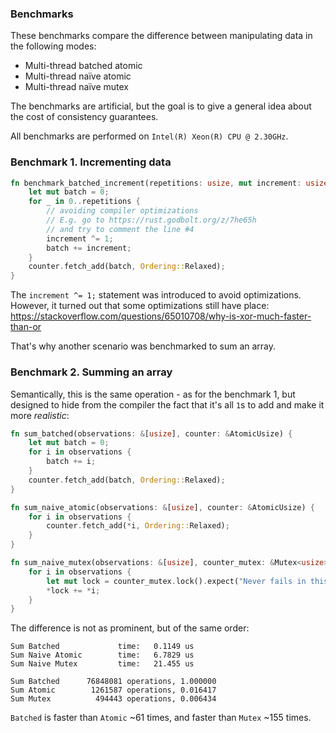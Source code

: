 ### Benchmarks

These benchmarks compare the difference between manipulating data in the following modes:

* Multi-thread batched atomic
* Multi-thread naïve atomic
* Multi-thread naïve mutex

The benchmarks are artificial, but the goal is to give a general idea about the cost of consistency guarantees.

All benchmarks are performed on `Intel(R) Xeon(R) CPU @ 2.30GHz`.

### Benchmark 1. Incrementing data

```rust
fn benchmark_batched_increment(repetitions: usize, mut increment: usize, counter: &AtomicUsize) {
    let mut batch = 0;
    for _ in 0..repetitions {
        // avoiding compiler optimizations
        // E.g. go to https://rust.godbolt.org/z/7he65h
        // and try to comment the line #4
        increment ^= 1;
        batch += increment;
    }
    counter.fetch_add(batch, Ordering::Relaxed);
}
```

The `increment ^= 1;` statement was introduced to avoid optimizations.
However, it turned out that some optimizations still have place:
https://stackoverflow.com/questions/65010708/why-is-xor-much-faster-than-or

That's why another scenario was benchmarked to sum an array.

### Benchmark 2. Summing an array

Semantically, this is the same operation - as for the benchmark 1,
but designed to hide from the compiler the fact that it's all `1`s to add and make it more _realistic_:

```rust
fn sum_batched(observations: &[usize], counter: &AtomicUsize) {
    let mut batch = 0;
    for i in observations {
        batch += i;
    }
    counter.fetch_add(batch, Ordering::Relaxed);
}

fn sum_naive_atomic(observations: &[usize], counter: &AtomicUsize) {
    for i in observations {
        counter.fetch_add(*i, Ordering::Relaxed);
    }
}

fn sum_naive_mutex(observations: &[usize], counter_mutex: &Mutex<usize>) {
    for i in observations {
        let mut lock = counter_mutex.lock().expect("Never fails in this bench");
        *lock += *i;
    }
}
```

The difference is not as prominent, but of the same order:

```
Sum Batched             time:   0.1149 us
Sum Naive Atomic        time:   6.7829 us
Sum Naive Mutex         time:   21.455 us 

Sum Batched      76848081 operations, 1.000000
Sum Atomic        1261587 operations, 0.016417
Sum Mutex          494443 operations, 0.006434
```

`Batched` is faster than `Atomic` ~61 times, and faster than `Mutex` ~155 times.  

